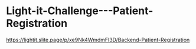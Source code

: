 # Light-it-Challenge---Patient-Registration
https://lightit.slite.page/p/xe9Nk4WmdmFl3D/Backend-Patient-Registration
